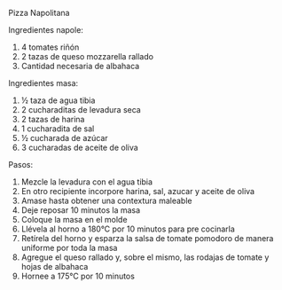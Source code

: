 Pizza Napolitana

Ingredientes napole: 

1. 4 tomates riñón
2. 2 tazas de queso mozzarella rallado
3. Cantidad necesaria de albahaca

Ingredientes masa:

1. ½ taza de agua tibia
2. 2 cucharaditas de levadura seca
3. 2 tazas de harina
4. 1 cucharadita de sal
5. ½ cucharada de azúcar
6. 3 cucharadas de aceite de oliva


Pasos: 

1. Mezcle la levadura con el agua tibia
2. En otro recipiente incorpore harina, sal, azucar y aceite de oliva
3. Amase hasta obtener una contextura maleable
4. Deje reposar 10 minutos la masa
5. Coloque la masa en el molde 
6. Llévela al horno a 180°C por 10 minutos para pre cocinarla
7. Retírela del horno y esparza la salsa de tomate pomodoro de manera uniforme por toda la masa
8. Agregue el queso rallado y, sobre el mismo, las rodajas de tomate y hojas de albahaca
9. Hornee a 175°C por 10 minutos
